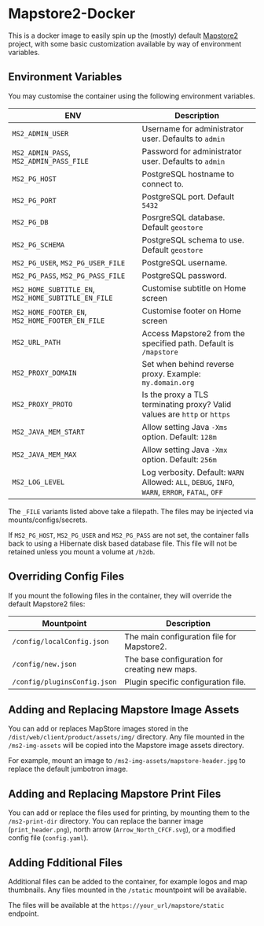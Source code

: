# Mapstore2-Docker

This is a docker image to easily spin up the (mostly) default [Mapstore2](https://mapstore2.readthedocs.io/en/user_docs/) project, with some basic customization available by way of environment variables.

## Environment Variables

You may customise the container using the following environment variables.

| ENV | Description |
| --- | --- |
| `MS2_ADMIN_USER` | Username for administrator user. Defaults to `admin` |
| `MS2_ADMIN_PASS`, `MS2_ADMIN_PASS_FILE` | Password for administrator user. Defaults to `admin` |
| `MS2_PG_HOST` | PostgreSQL hostname to connect to. |
| `MS2_PG_PORT` | PostgreSQL port. Default `5432` |
| `MS2_PG_DB` | PosrgreSQL database. Default `geostore` |
| `MS2_PG_SCHEMA` | PostgreSQL schema to use. Default `geostore` |
| `MS2_PG_USER`, `MS2_PG_USER_FILE` | PostgreSQL username. |
| `MS2_PG_PASS`, `MS2_PG_PASS_FILE` | PostgreSQL password. |
| `MS2_HOME_SUBTITLE_EN`, `MS2_HOME_SUBTITLE_EN_FILE` | Customise subtitle on Home screen |
| `MS2_HOME_FOOTER_EN`, `MS2_HOME_FOOTER_EN_FILE` | Customise footer on Home screen |
| `MS2_URL_PATH` | Access Mapstore2 from the specified path. Default is `/mapstore` |
| `MS2_PROXY_DOMAIN` | Set when behind reverse proxy. Example: `my.domain.org` |
| `MS2_PROXY_PROTO` | Is the proxy a TLS terminating proxy? Valid values are `http` or `https` |
| `MS2_JAVA_MEM_START` | Allow setting Java `-Xms` option. Default: `128m` |
| `MS2_JAVA_MEM_MAX` | Allow setting Java `-Xmx` option. Default: `256m` |
| `MS2_LOG_LEVEL` | Log verbosity. Default: `WARN` Allowed: `ALL`, `DEBUG`, `INFO`, `WARN`, `ERROR`, `FATAL`, `OFF` |

The `_FILE` variants listed above take a filepath. The files may be injected via mounts/configs/secrets.

If `MS2_PG_HOST`, `MS2_PG_USER` and `MS2_PG_PASS` are not set, the container falls back to using a Hibernate disk based database file. This file will not be retained unless you mount a volume at `/h2db`.

## Overriding Config Files

If you mount the following files in the container, they will override the default Mapstore2 files:

| Mountpoint | Description |
| --- | --- |
| `/config/localConfig.json` | The main configuration file for Mapstore2.
| `/config/new.json` | The base configuration for creating new maps. |
| `/config/pluginsConfig.json` | Plugin specific configuration file. |

## Adding and Replacing Mapstore Image Assets

You can add or replaces MapStore images stored in the `/dist/web/client/product/assets/img/` directory. Any file mounted in the `/ms2-img-assets` will be copied into the Mapstore image assets directory.

For example, mount an image to `/ms2-img-assets/mapstore-header.jpg` to replace the default jumbotron image.

## Adding and Replacing Mapstore Print Files

You can add or replace the files used for printing, by mounting them to the `/ms2-print-dir` directory. You can replace the banner image (`print_header.png`), north arrow (`Arrow_North_CFCF.svg`), or a modified config file (`config.yaml`).

## Adding Fdditional Files

Additional files can be added to the container, for example logos and map thumbnails. Any files mounted in the `/static` mountpoint will be available.

The files will be available at the `https://your_url/mapstore/static` endpoint.
